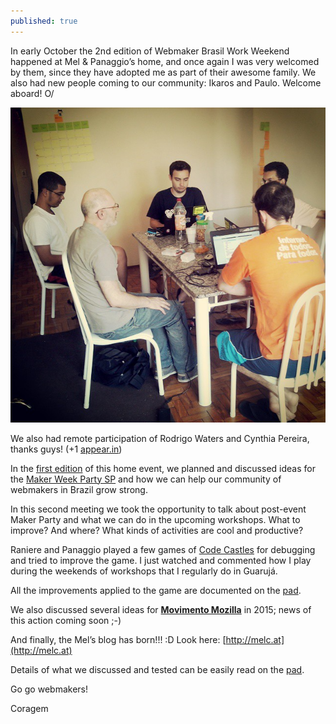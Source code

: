 ```yaml
---
published: true
---
```

In early October the 2nd edition of Webmaker Brasil Work Weekend happened at Mel & Panaggio’s home, and once again I was very welcomed by them, since they have adopted me as part of their awesome family. We also had new people coming to our community: Ikaros and Paulo. Welcome aboard! O/

![II Webmaker Brasil Work Weekend](https://raw.githubusercontent.com/Coragem/blog/gh-pages/_posts/img/ii-webmaker-brasil-work-weekend.jpg)

We also had remote participation of Rodrigo Waters and Cynthia Pereira, thanks guys! (+1 [appear.in](https://appear.in/webmaker-br))

In the [first edition](https://brazil.etherpad.mozilla.org/i-webmaker-brasil-work-weekend) of this home event, we planned and discussed ideas for the [Maker Week Party SP](https://coragem.github.io/blog/maker-party-week-sp/) and how we can help our community of webmakers in Brazil grow strong.

In this second meeting we took the opportunity to talk about post-event Maker Party and what we can do in the upcoming workshops. What to improve? And where? What kinds of activities are cool and productive?

Raniere and Panaggio played a few games of [Code Castles](https://coragem.github.io/blog/2nd-day-of-maker-party-week-sp-grandparents-and-the-web/) for debugging and tried to improve the game. I just watched and commented how I play during the weekends of workshops that I regularly do in Guarujá.

All the improvements applied to the game are documented on the [pad](https://brazil.etherpad.mozilla.org/code-castles-remix).

We also discussed several ideas for [**Movimento Mozilla**](https://old.etherpad-mozilla.org/movimento-mozilla) in 2015; news of this action coming soon ;-)

And finally, the Mel’s blog has born!!! :D Look here: [http://melc.at](http://melc.at)

Details of what we discussed and tested can be easily read on the [pad](https://brazil.etherpad.mozilla.org/webmaker-2-work-weekend).

Go go webmakers!

Coragem

